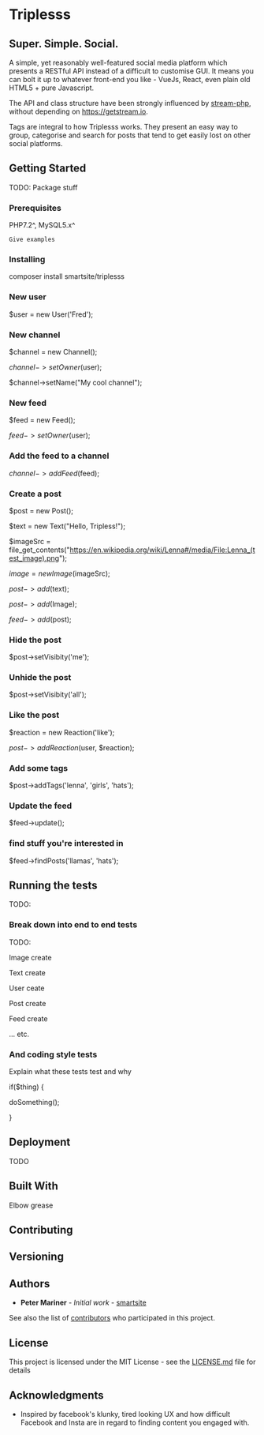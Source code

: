 # Triplesss

## Super. Simple. Social.

A simple, yet reasonably well-featured social media platform which presents a RESTful API instead of a difficult to customise GUI. It means you can bolt it up to whatever front-end you like -  VueJs, React, even plain old HTML5 + pure Javascript. 

The API and class structure have been strongly influenced by [stream-php](https://github.com/GetStream/stream-php), without depending on https://getstream.io.

Tags are integral to how Triplesss works. They present an easy way to group, categorise and search for posts that tend to get easily lost on other social platforms.

## Getting Started

TODO: Package stuff

### Prerequisites

PHP7.2^, MySQL5.x^

```
Give examples
```

### Installing

composer install smartsite/triplesss

### New user

$user = new User('Fred');

### New channel

$channel = new Channel();

$channel->setOwner($user);

$channel->setName("My cool channel");

### New feed

$feed = new Feed();

$feed->setOwner($user);

### Add the feed to a channel

$channel->addFeed($feed);

### Create a post

$post = new Post();

$text = new Text("Hello, Tripless!");

$imageSrc = file_get_contents("https://en.wikipedia.org/wiki/Lenna#/media/File:Lenna_(test_image).png");

$image = new Image($imageSrc);

$post->add($text);

$post->add($Image);

$feed->add($post);

### Hide the post

$post->setVisibity('me');

### Unhide the post

$post->setVisibity('all');

### Like the post

$reaction = new Reaction('like');

$post->addReaction($user, $reaction);

### Add some tags

$post->addTags('lenna', 'girls', 'hats');

### Update the feed

$feed->update();

### find stuff you're interested in

$feed->findPosts('llamas', 'hats');


## Running the tests

TODO:

### Break down into end to end tests

TODO:

Image create

Text create

User ceate

Post create

Feed create

... etc.


### And coding style tests

Explain what these tests test and why

if($thing) {

   doSomething();

}

## Deployment

TODO

## Built With

Elbow grease

## Contributing

## Versioning

## Authors

* **Peter Mariner** - *Initial work* - [smartsite](https://github.com/smartsite)

See also the list of [contributors](https://github.com/your/project/contributors) who participated in this project.

## License

This project is licensed under the MIT License - see the [LICENSE.md](LICENSE.md) file for details

## Acknowledgments

* Inspired by facebook's klunky, tired looking UX and how difficult Facebook and Insta are in regard to finding content you engaged with.
